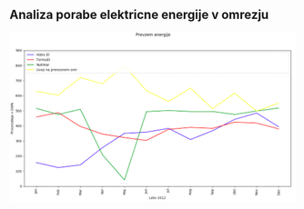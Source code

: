 ## Analiza porabe elektricne energije v omrezju

![alt text](bilanca_elek_energije/img/spremembaProizvodnje.gif)
